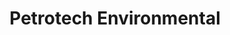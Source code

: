 ---
title: Petrotech Environmental
image: /assets/images/petrotech-cover.png
tags:
  - Web
  - Jekyll
icon: fa fa-tint
description: Petrotech Environmental Services specializes in petroleum based spill cleanup as well as contaminated soil excavation and site remediation. 
link: /portfolio/petrotech.html
---